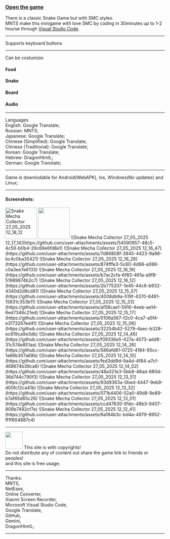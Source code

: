 <h3><a href="https://dragonhtmil.github.io/mnts.smc.org/">Open the game</a></h3>
There is a classic Snake Game but with SMC styles.<br>
MNTS make this minigame with love SMC by coding in 30minutes up to 1-2 hourse through <a href="https://code.visualstudio.com">Visual Studio Code</a>.
<hr>
Supports keyboard buttons
<hr>
Can be costumize:<br>
<h4>Food</h4>
<h4>Snake</h4>
<h4>Board</h4>
<h4>Audio</h4>
<hr>
Languages<br>
  English: Google Translate;<br>
  Russian: MNTS;<br>
  Japanese: Google Translate;<br>
  Chinese (Simplified): Google Translate;<br>
  Chinese (Traditional): Google Translate;<br>
  Korean: Google Translate;<br>
  Hebrew: DragonHtmIL;<br>
  German: Google Translate;<br>
<hr>
Game is downlodable for Android(WebAPK), Ios, Windows(No updates) and Linux;
<hr>
  <h4>Screenshots:</h4>
  <img src="https://github.com/user-attachments/assets/291d1bbc-36bc-4653-924c-6844a91f15ed" alt="Snake Mecha Collector 27_05_2025 12_18_12" style="height: 100px;">
  <img src="" alt="" style="height: 100px;">
![Snake Mecha Collector 27_05_2025 12_17_14](https://github.com/user-attachments/assets/54590857-48c5-4c59-b0b4-29c69e6fd8e1)
![Snake Mecha Collector 27_05_2025 12_16_47](https://github.com/user-attachments/assets/7d86808f-3845-4423-9a98-bc4c0ba35421)
![Snake Mecha Collector 27_05_2025 12_16_26](https://github.com/user-attachments/assets/874fffe3-5c60-4d98-a086-c0a3ee7e6133)
![Snake Mecha Collector 27_05_2025 12_16_19](https://github.com/user-attachments/assets/b7ac2cfa-6f83-461a-a9f8-51989874b2c7)
![Snake Mecha Collector 27_05_2025 12_16_12](https://github.com/user-attachments/assets/2b775207-1e45-44c6-b932-4340d2d9cd81)
![Snake Mecha Collector 27_05_2025 12_15_57](https://github.com/user-attachments/assets/4008db9a-519f-4370-8491-15831c353b11)
![Snake Mecha Collector 27_05_2025 12_15_33](https://github.com/user-attachments/assets/af58cae1-5916-4eeb-ae14-6ed7346c21ed)
![Snake Mecha Collector 27_05_2025 12_15_17](https://github.com/user-attachments/assets/0106a567-f2c0-4ca7-a5f4-e3173267ed4f)
![Snake Mecha Collector 27_05_2025 12_15_06](https://github.com/user-attachments/assets/32254b42-5279-4aec-b328-ec619ca9e3db)
![Snake Mecha Collector 27_05_2025 12_14_46](https://github.com/user-attachments/assets/f09336e5-427a-4073-add8-31c574e851aa)
![Snake Mecha Collector 27_05_2025 12_14_26](https://github.com/user-attachments/assets/586afd81-0725-4184-95cc-1a86b307a68b)
![Snake Mecha Collector 27_05_2025 12_14_10](https://github.com/user-attachments/assets/fed3dd9d-9a4d-4f84-a7cf-468674b39ca6)
![Snake Mecha Collector 27_05_2025 12_14_02](https://github.com/user-attachments/assets/48a321e3-5bb8-48ad-880d-36d744c790f3)
![Snake Mecha Collector 27_05_2025 12_13_51](https://github.com/user-attachments/assets/93d9363a-0bed-4447-9eb9-d00fc12ca41b)
![Snake Mecha Collector 27_05_2025 12_13_32](https://github.com/user-attachments/assets/071b4406-52a0-49d8-9e89-b7af65d65c26)
![Snake Mecha Collector 27_05_2025 12_13_01](https://github.com/user-attachments/assets/ccd47630-91dc-48b3-9407-809b7482cf7e)
![Snake Mecha Collector 27_05_2025 12_12_41](https://github.com/user-attachments/assets/6a184b3c-bd4a-4979-8952-ff1f604887c4)

<hr>
<img src="https://github.com/user-attachments/assets/9fc9ef63-7696-4ee0-9cb1-be625d87cf9b" style="width: 55px; height: 55px">
This site is with copyrights!<br>
Do not distribute any of content out share the game link to friends or peoples!<br>
and this site is free usage;
<hr>
  Thanks:<br>
  MNTS,<br>
  NetEase,<br>
  Online Converter,<br>
  Xiaomi Screen Recorder,<br>
  Microsoft Visual Studio Code,<br>
  Google Translate,<br>
  GitHub,<br>
  Gemini,<br>
  DragonHtmIL;
<hr>
